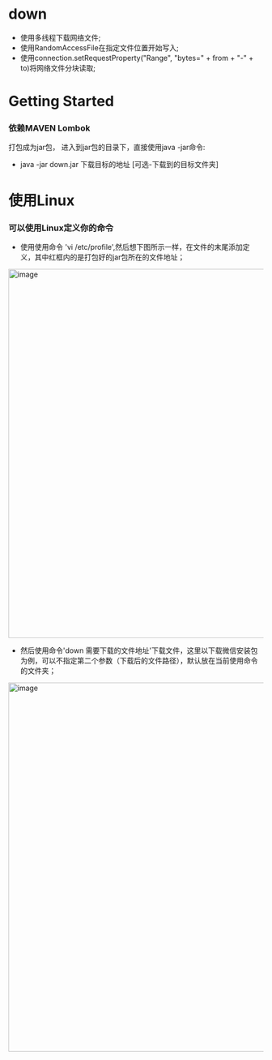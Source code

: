 # down
* 使用多线程下载网络文件;
* 使用RandomAccessFile在指定文件位置开始写入;
* 使用connection.setRequestProperty("Range", "bytes=" + from + "-" + to)将网络文件分块读取;
# Getting Started

### 依赖MAVEN Lombok

打包成为jar包，
进入到jar包的目录下，直接使用java -jar命令:
* java -jar down.jar 下载目标的地址 [可选-下载到的目标文件夹]


 # 使用Linux
### 可以使用Linux定义你的命令
* 使用使用命令 'vi /etc/profile',然后想下图所示一样，在文件的末尾添加定义，其中红框内的是打包好的jar包所在的文件地址；
<img width="728" alt="image" src="https://user-images.githubusercontent.com/62022681/222921531-834640b5-0253-4228-82ee-0505342753eb.png">


* 然后使用命令'down 需要下载的文件地址'下载文件，这里以下载微信安装包为例，可以不指定第二个参数（下载后的文件路径），默认放在当前使用命令的文件夹；
<img width="728" alt="image" src="https://user-images.githubusercontent.com/62022681/222921538-dd97a1ab-6e2e-4e59-9ea8-b3ddd64937ec.png">

